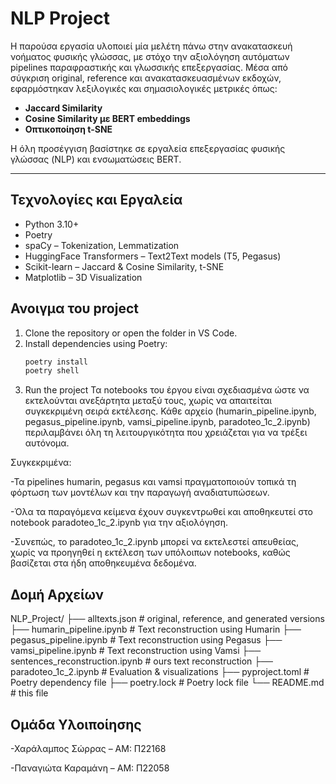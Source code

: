 # NLP Project

Η παρούσα εργασία υλοποιεί μία μελέτη πάνω στην ανακατασκευή νοήματος φυσικής γλώσσας, με στόχο την αξιολόγηση αυτόματων pipelines παραφραστικής και γλωσσικής επεξεργασίας. Μέσα από σύγκριση original, reference και ανακατασκευασμένων εκδοχών, εφαρμόστηκαν λεξιλογικές και σημασιολογικές μετρικές όπως:

- **Jaccard Similarity**
- **Cosine Similarity με BERT embeddings**
- **Οπτικοποίηση t-SNE**

Η όλη προσέγγιση βασίστηκε σε εργαλεία επεξεργασίας φυσικής γλώσσας (NLP) και ενσωματώσεις BERT.

---
## Τεχνολογίες και Εργαλεία

- Python 3.10+
- Poetry
- spaCy – Tokenization, Lemmatization
- HuggingFace Transformers – Text2Text models (T5, Pegasus)
- Scikit-learn – Jaccard & Cosine Similarity, t-SNE
- Matplotlib – 3D Visualization

## Ανοιγμα του project

1. Clone the repository or open the folder in VS Code.
2. Install dependencies using Poetry:
   ```bash
   poetry install
   poetry shell

3. Run the project
Τα notebooks του έργου είναι σχεδιασμένα ώστε να εκτελούνται ανεξάρτητα μεταξύ τους, χωρίς να απαιτείται συγκεκριμένη σειρά εκτέλεσης. Κάθε αρχείο (humarin_pipeline.ipynb, pegasus_pipeline.ipynb, vamsi_pipeline.ipynb, paradoteo_1c_2.ipynb) περιλαμβάνει όλη τη λειτουργικότητα που χρειάζεται για να τρέξει αυτόνομα.

Συγκεκριμένα:

-Τα pipelines humarin, pegasus και vamsi πραγματοποιούν τοπικά τη φόρτωση των μοντέλων και την παραγωγή αναδιατυπώσεων.

-Όλα τα παραγόμενα κείμενα έχουν συγκεντρωθεί και αποθηκευτεί στο notebook paradoteo_1c_2.ipynb για την αξιολόγηση.

-Συνεπώς, το paradoteo_1c_2.ipynb μπορεί να εκτελεστεί απευθείας, χωρίς να προηγηθεί η εκτέλεση των υπόλοιπων notebooks, καθώς βασίζεται στα ήδη αποθηκευμένα δεδομένα.

## Δομή Αρχείων

NLP_Project/
├── alltexts.json                   # original, reference, and generated versions
├── humarin_pipeline.ipynb          # Text reconstruction using Humarin
├── pegasus_pipeline.ipynb          # Text reconstruction using Pegasus
├── vamsi_pipeline.ipynb            # Text reconstruction using Vamsi
├── sentences_reconstruction.ipynb  # ours text reconstruction
├── paradoteo_1c_2.ipynb            # Evaluation & visualizations
├── pyproject.toml                  # Poetry dependency file
├── poetry.lock                     # Poetry lock file
└── README.md                       # this file

## Ομάδα Υλοιποίησης

-Χαράλαμπος Σώρρας – ΑΜ: Π22168

-Παναγιώτα Καραμάνη – ΑΜ: Π22058


